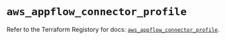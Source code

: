 # `aws_appflow_connector_profile`

Refer to the Terraform Registory for docs: [`aws_appflow_connector_profile`](https://registry.terraform.io/providers/hashicorp/aws/5.6.2/docs/resources/appflow_connector_profile).
